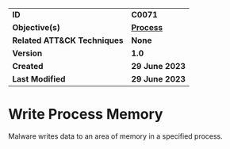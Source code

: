 <table>
<tr>
<td><b>ID</b></td>
<td><b>C0071</b></td>
</tr>
<tr>
<td><b>Objective(s)</b></td>
<td><b><a href="../process">Process</a></b></td>
</tr>
<tr>
<td><b>Related ATT&CK Techniques</b></td>
<td><b>None</b></td>
</tr>
<tr>
<td><b>Version</b></td>
<td><b>1.0</b></td>
</tr>
<tr>
<td><b>Created</b></td>
<td><b>29 June 2023</b></td>
</tr>
<tr>
<td><b>Last Modified</b></td>
<td><b>29 June 2023</b></td>
</tr>
</table>


# Write Process Memory

Malware writes data to an area of memory in a specified process.